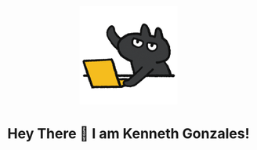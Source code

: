 <!-- Updated README.md 🎉  -->
<div id="header" align="center">
  <img src="giphy.gif" height="200" width="auto">
  <h1>Hey There 👋 I am Kenneth Gonzales!</h1>
</div>

